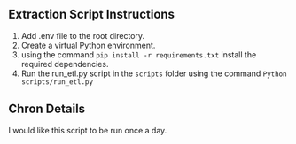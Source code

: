 ## Extraction Script Instructions

1. Add .env file to the root directory.
2. Create a virtual Python environment.
3. using the command `pip install -r requirements.txt` install the required dependencies.
4. Run the run_etl.py script in the `scripts` folder using the command `Python scripts/run_etl.py`

## Chron Details
I would like this script to be run once a day.

